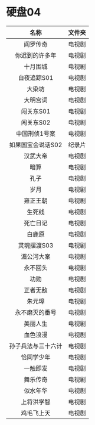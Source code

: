 # 硬盘04
名称|文件夹
:--:|:--:
阎罗传奇|电视剧
你迟到的许多年|电视剧
十月围城|电视剧
白夜追踪S01|电视剧
大染坊|电视剧
大明宫词|电视剧
闯关东S01|电视剧
闯关东S02|电视剧
中国刑侦1号案|电视剧
如果国宝会说话S02|纪录片
汉武大帝|电视剧
暗算|电视剧
孔子|电视剧
岁月|电视剧
雍正王朝|电视剧
生死线|电视剧
死亡日记|电视剧
白鹿原|电视剧
灵魂摆渡S03|电视剧
湄公河大案|电视剧
永不回头|电视剧
功勋|电视剧
正者无敌|电视剧
朱元璋|电视剧
永不磨灭的番号|电视剧
美丽人生|电视剧
血色浪漫|电视剧
孙子兵法与三十六计|电视剧
恰同学少年|电视剧
一触即发|电视剧
舞乐传奇|电视剧
似水年华|电视剧
上将洪学智|电视剧
鸡毛飞上天|电视剧
